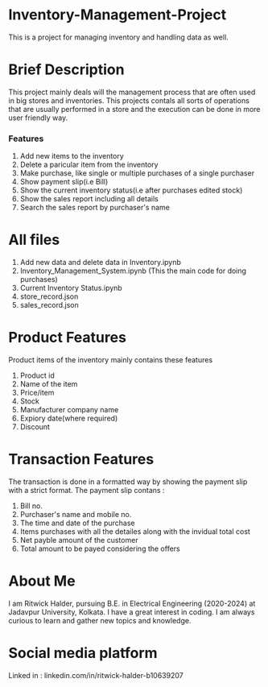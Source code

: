 # Inventory-Management-Project
This is a project for managing inventory and handling data as well.

# Brief Description
This project mainly deals will the management process that are often used in big stores and inventories. This projects contals all sorts of operations that are usually performed in a store and the execution can be done in more user friendly way.

### Features
1. Add new items to the inventory
2. Delete a paricular item from the inventory
3. Make purchase, like single or multiple purchases of a single purchaser
4. Show payment slip(i.e Bill) 
5. Show the current inventory status(i.e after purchases edited stock) 
6. Show the sales report including all details
7. Search the sales report by purchaser's name

# All files
1. Add new data and delete data in Inventory.ipynb
2. Inventory_Management_System.ipynb (This the main code for doing purchases)
3. Current Inventory Status.ipynb
4. store_record.json
5. sales_record.json

# Product Features
Product items of the inventory mainly contains these features
1. Product id
2. Name of the item
3. Price/item
4. Stock
5. Manufacturer company name
6. Expiory date(where required)
7. Discount

# Transaction Features
The transaction is done in a formatted way by showing the payment slip with a strict format.
The payment slip contans :
1. Bill no.
2. Purchaser's name and mobile no.
3. The time and date of the purchase
4. Items purchases with all the detailes along with the invidual total cost
5. Net payble amount of the customer
6. Total amount to be payed considering the offers

# About Me
I am Ritwick Halder, pursuing B.E. in Electrical Engineering (2020-2024) at Jadavpur University, Kolkata. I have a great interest in coding. I am always curious to learn and gather new topics and knowledge.

# Social media platform
Linked in : linkedin.com/in/ritwick-halder-b10639207


